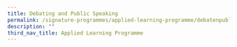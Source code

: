 ```yaml
---
title: Debating and Public Speaking
permalink: /signature-programmes/applied-learning-programme/debatenpublicspeaking/
description: ""
third_nav_title: Applied Learning Programme
---
```

